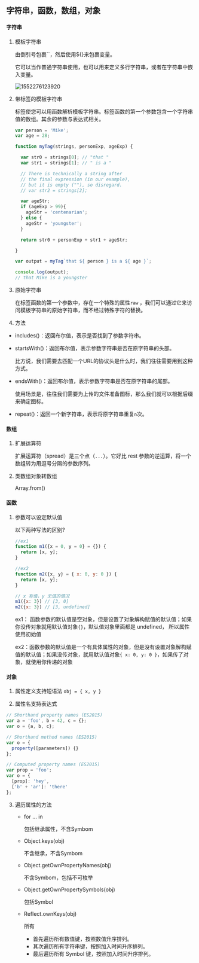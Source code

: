 ## 字符串，函数，数组，对象

#### 字符串

1. 模板字符串

   由倒引号包裹``，然后使用${}来包裹变量。

   它可以当作普通字符串使用，也可以用来定义多行字符串，或者在字符串中嵌入变量。

   ![1552276123920](C:\Users\QY\AppData\Roaming\Typora\typora-user-images\1552276123920.png)

   

2. 带标签的模板字符串

   标签使您可以用函数解析模板字符串。标签函数的第一个参数包含一个字符串值的数组。其余的参数与表达式相关。

   ```js
   var person = 'Mike';
   var age = 28;
   
   function myTag(strings, personExp, ageExp) {
   
     var str0 = strings[0]; // "that "
     var str1 = strings[1]; // " is a "
   
     // There is technically a string after
     // the final expression (in our example),
     // but it is empty (""), so disregard.
     // var str2 = strings[2];
   
     var ageStr;
     if (ageExp > 99){
       ageStr = 'centenarian';
     } else {
       ageStr = 'youngster';
     }
   
     return str0 + personExp + str1 + ageStr;
   
   }
   
   var output = myTag`that ${ person } is a ${ age }`;
   
   console.log(output);
   // that Mike is a youngster
   ```



3. 原始字符串

   在标签函数的第一个参数中，存在一个特殊的属性`raw` ，我们可以通过它来访问模板字符串的原始字符串，而不经过特殊字符的替换。

   

4. 方法

- includes()：返回布尔值，表示是否找到了参数字符串。

- startsWith()：返回布尔值，表示参数字符串是否在原字符串的头部。

  比方说，我们需要去匹配一个URL的协议头是什么时，我们往往需要用到这种方式。

- endsWith()：返回布尔值，表示参数字符串是否在原字符串的尾部。

  使用场景是，往往我们需要为上传的文件准备图标，那么我们就可以根据后缀来确定图标。

- repeat()：返回一个新字符串，表示将原字符串重复`n`次。



#### 数组

1. 扩展运算符

   扩展运算符（spread）是三个点（`...`）。它好比 rest 参数的逆运算，将一个数组转为用逗号分隔的参数序列。

2. 类数组对象转数组

   Array.from()



#### 函数

1. 参数可以设定默认值

   以下两种写法的区别?

   ```javascript
   //ex1
   function m1({x = 0, y = 0} = {}) {
     return [x, y];
   }
   
   //ex2 
   function m2({x, y} = { x: 0, y: 0 }) {
     return [x, y];
   }
   
   // x 有值，y 无值的情况
   m1({x: 3}) // [3, 0]
   m2({x: 3}) // [3, undefined]
   ```

   ex1： 函数参数的默认值是空对象，但是设置了对象解构赋值的默认值；如果你没传对象就用默认值对象`{}`，默认值对象里面都是 undefined， 所以属性使用初始值

   ex2：函数参数的默认值是一个有具体属性的对象，但是没有设置对象解构赋值的默认值；如果没传对象，就用默认值对象`{ x: 0, y: 0 }`，如果传了对象，就使用你传递的对象



#### 对象

1. 属性定义支持短语法 `obj = { x, y }`

2. 属性名支持表达式

```js
// Shorthand property names (ES2015)
var a = 'foo', b = 42, c = {};
var o = {a, b, c};

// Shorthand method names (ES2015)
var o = {
  property([parameters]) {}
};

// Computed property names (ES2015)
var prop = 'foo';
var o = {
  [prop]: 'hey',
  ['b' + 'ar']: 'there'
};
```

3. 遍历属性的方法

   - for ... in

     包括继承属性，不含Symbom

   - Object.keys(obj)

     不含继承，不含Symbom

   - Object.getOwnPropertyNames(obj)

     不含Symbom，包括不可枚举

   - Object.getOwnPropertySymbols(obj)

     包括Symbol

   - Reflect.ownKeys(obj)

     所有

     - 首先遍历所有数值键，按照数值升序排列。
     - 其次遍历所有字符串键，按照加入时间升序排列。
     - 最后遍历所有 Symbol 键，按照加入时间升序排列。